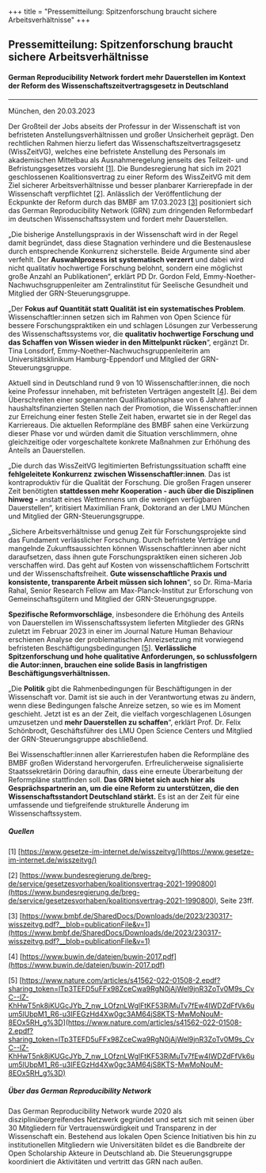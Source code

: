 +++
title = "Pressemitteilung: Spitzenforschung braucht sichere Arbeitsverhältnisse"
+++

## Pressemitteilung: Spitzenforschung braucht sichere Arbeitsverhältnisse
#### German Reproducibility Network fordert mehr Dauerstellen im Kontext der Reform des Wissenschaftszeitvertragsgesetz in Deutschland

------------------------------------------------
München, den 20.03.2023

Der Großteil der Jobs abseits der Professur in der Wissenschaft ist von befristeten Anstellungsverhältnissen und großer Unsicherheit geprägt. Den rechtlichen Rahmen hierzu liefert das Wissenschaftszeitvertragsgesetz (WissZeitVG), welches eine befristete Anstellung des Personals im akademischen Mittelbau als Ausnahmeregelung jenseits des Teilzeit- und Befristungsgesetzes vorsieht [[1]](https://www.gesetze-im-internet.de/wisszeitvg/). Die Bundesregierung hat sich im 2021 geschlossenen Koalitionsvertrag zu einer Reform des WissZeitVG mit dem Ziel sicherer Arbeitsverhältnisse und besser planbarer Karrierepfade in der Wissenschaft verpflichtet [[2]](https://www.bundesregierung.de/breg-de/service/gesetzesvorhaben/koalitionsvertrag-2021-1990800). Anlässlich der Veröffentlichung der Eckpunkte der Reform durch das BMBF am 17.03.2023 [[3]](https://www.bmbf.de/SharedDocs/Downloads/de/2023/230317-wisszeitvg.pdf?__blob=publicationFile&v=1) positioniert sich das German Reproducibility Network (GRN) zum dringenden Reformbedarf im deutschen Wissenschaftssystem und fordert mehr Dauerstellen.

„Die bisherige Anstellungspraxis in der Wissenschaft wird in der Regel damit begründet, dass diese Stagnation verhindere und die Bestenauslese durch entsprechende Konkurrenz sicherstelle. Beide Argumente sind aber verfehlt. Der **Auswahlprozess ist systematisch verzerrt** und dabei wird nicht qualitativ hochwertige Forschung belohnt, sondern eine möglichst große Anzahl an Publikationen“, erklärt PD Dr. Gordon Feld, Emmy-Noether-Nachwuchsgruppenleiter am Zentralinstitut für Seelische Gesundheit und Mitglied der GRN-Steuerungsgruppe.

„Der **Fokus auf Quantität statt Qualität ist ein systematisches Problem**. Wissenschaftler:innen setzen sich im Rahmen von Open Science für bessere Forschungspraktiken ein und schlagen Lösungen zur Verbesserung des Wissenschaftssystems vor, die **qualitativ hochwertige Forschung und das Schaffen von Wissen wieder in den Mittelpunkt rücken**“, ergänzt Dr. Tina Lonsdorf, Emmy-Noether-Nachwuchsgruppenleiterin am Universitätsklinikum Hamburg-Eppendorf und Mitglied der GRN-Steuerungsgruppe.

Aktuell sind in Deutschland rund 9 von 10 Wissenschaftler:innen, die noch keine Professur innehaben, mit befristeten Verträgen angestellt [[4]](https://www.buwin.de/dateien/buwin-2017.pdf). Bei dem Überschreiten einer sogenannten Qualifikationsphase von 6 Jahren auf haushaltsfinanzierten Stellen nach der Promotion, die Wissenschaftler:innen zur Erreichung einer festen Stelle Zeit haben, erwartet sie in der Regel das Karriereaus. Die aktuellen Reformpläne des BMBF sahen eine Verkürzung dieser Phase vor und würden damit die Situation verschlimmern, ohne gleichzeitige oder vorgeschaltete konkrete Maßnahmen zur Erhöhung des Anteils an Dauerstellen. 

„Die durch das WissZeitVG legitimierten Befristungssituation schafft eine **fehlgeleitete Konkurrenz zwischen Wissenschaftler:innen**. Das ist kontraproduktiv für die Qualität der Forschung. Die großen Fragen unserer Zeit benötigten **stattdessen mehr Kooperation - auch über die Disziplinen hinweg -** anstatt eines Wettrennens um die wenigen verfügbaren Dauerstellen“, kritisiert Maximilian Frank, Doktorand an der LMU München und Mitglied der GRN-Steuerungsgruppe.

„Sichere Arbeitsverhältnisse und genug Zeit für Forschungsprojekte sind das Fundament verlässlicher Forschung. Durch befristete Verträge und mangelnde Zukunftsaussichten können Wissenschaftler:innen aber nicht daraufsetzen, dass ihnen gute Forschungspraktiken einen sicheren Job verschaffen wird. Das geht auf Kosten von wissenschaftlichem Fortschritt und der Wissenschaftsfreiheit. **Gute wissenschaftliche Praxis und konsistente, transparente Arbeit müssen sich lohnen**“, so Dr. Rima-Maria Rahal, Senior Research Fellow am Max-Planck-Institut zur Erforschung von Gemeinschaftsgütern und Mitglied der GRN-Steuerungsgruppe.

**Spezifische Reformvorschläge**, insbesondere die Erhöhung des Anteils von Dauerstellen im Wissenschaftssystem lieferten Mitglieder des GRNs zuletzt im Februar 2023 in einer im Journal Nature Human Behaviour erschienen Analyse der problematischen Anreizsetzung mit vorwiegend befristeten Beschäftigungsbedingungen [[5]](https://www.nature.com/articles/s41562-022-01508-2.epdf?sharing_token=lTp3TEFD5uFFx98ZceCwa9RgN0jAjWel9jnR3ZoTv0M9s_CvC--IZ-KhHwT5nk8jKUGcJYb_7_nw_LOfznLWglFtKF53RjMuTv7fEw4IWDZdFfVk6uum5lUbpM1_R6-u3IFEGzHd4Xw0gc3AM64jS8KTS-MwMoNouM-8EOx5RH_g%3D). **Verlässliche Spitzenforschung und hohe qualitative Anforderungen, so schlussfolgern die Autor:innen, brauchen eine solide Basis in langfristigen Beschäftigungsverhältnissen.**

„Die **Politik** gibt die Rahmenbedingungen für Beschäftigungen in der Wissenschaft vor. Damit ist sie auch in der Verantwortung etwas zu ändern, wenn diese Bedingungen falsche Anreize setzen, so wie es im Moment geschieht. Jetzt ist es an der Zeit, die vielfach vorgeschlagenen Lösungen umzusetzen und **mehr Dauerstellen zu schaffen**“, erklärt Prof. Dr. Felix Schönbrodt, Geschäftsführer des LMU Open Science Centers und Mitglied der GRN-Steuerungsgruppe abschließend.

Bei Wissenschaftler:innen aller Karrierestufen haben die Reformpläne des BMBF großen Widerstand hervorgerufen. Erfreulicherweise signalisierte Staatssekretärin Döring daraufhin, dass eine erneute Überarbeitung der Reformpläne stattfinden soll. **Das GRN bietet sich auch hier als Gesprächspartnerin an, um die eine Reform zu unterstützen, die den Wissenschaftsstandort Deutschland stärkt.** Es ist an der Zeit für eine umfassende und tiefgreifende strukturelle Änderung im Wissenschaftssystem.

##### Quellen

[1] [https://www.gesetze-im-internet.de/wisszeitvg/](https://www.gesetze-im-internet.de/wisszeitvg/)

[2] [https://www.bundesregierung.de/breg-de/service/gesetzesvorhaben/koalitionsvertrag-2021-1990800](https://www.bundesregierung.de/breg-de/service/gesetzesvorhaben/koalitionsvertrag-2021-1990800), Seite 23ff.

[3] [https://www.bmbf.de/SharedDocs/Downloads/de/2023/230317-wisszeitvg.pdf?__blob=publicationFile&v=1](https://www.bmbf.de/SharedDocs/Downloads/de/2023/230317-wisszeitvg.pdf?__blob=publicationFile&v=1)

[4] [https://www.buwin.de/dateien/buwin-2017.pdf](https://www.buwin.de/dateien/buwin-2017.pdf)

[5] [https://www.nature.com/articles/s41562-022-01508-2.epdf?sharing_token=lTp3TEFD5uFFx98ZceCwa9RgN0jAjWel9jnR3ZoTv0M9s_CvC--IZ-KhHwT5nk8jKUGcJYb_7_nw_LOfznLWglFtKF53RjMuTv7fEw4IWDZdFfVk6uum5lUbpM1_R6-u3IFEGzHd4Xw0gc3AM64jS8KTS-MwMoNouM-8EOx5RH_g%3D](https://www.nature.com/articles/s41562-022-01508-2.epdf?sharing_token=lTp3TEFD5uFFx98ZceCwa9RgN0jAjWel9jnR3ZoTv0M9s_CvC--IZ-KhHwT5nk8jKUGcJYb_7_nw_LOfznLWglFtKF53RjMuTv7fEw4IWDZdFfVk6uum5lUbpM1_R6-u3IFEGzHd4Xw0gc3AM64jS8KTS-MwMoNouM-8EOx5RH_g%3D)

##### Über das German Reproducibility Network

Das German Reproducibility Network wurde 2020 als disziplinübergreifendes Netzwerk gegründet und setzt sich mit seinen über 30 Mitgliedern für Vertrauenswürdigkeit und Transparenz in der Wissenschaft ein. Bestehend aus lokalen Open Science Initiativen bis hin zu institutionellen Mitgliedern wie Universitäten bildet es die Bandbreite der Open Scholarship Akteure in Deutschland ab. Die Steuerungsgruppe koordiniert die Aktivitäten und vertritt das GRN nach außen.
